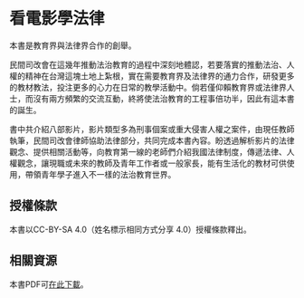# 看電影學法律

本書是教育界與法律界合作的創舉。

民間司改會在這幾年推動法治教育的過程中深刻地體認，若要落實的推動法治、人權的精神在台灣這塊土地上紮根，實在需要教育界及法律界的通力合作，研發更多的教材教法，投注更多的心力在日常的教學活動中。倘若僅仰賴教育界或法律界人士，而沒有兩方頻繁的交流互動，終將使法治教育的工程事倍功半，因此有這本書的誕生。

書中共介紹八部影片，影片類型多為刑事個案或重大侵害人權之案件，由現任教師執筆，民間司改會律師協助法律部分，共同完成本書內容。盼透過解析影片的法律觀念、提供相關活動等，向教育第一線的老師們介紹我國法律制度，傳遞法律、人權觀念，讓現職或未來的教師及青年工作者或一般家長，能有生活化的教材可供使用，帶領青年學子進入不一樣的法治教育世界。

## 授權條款

本書以CC-BY-SA 4.0（姓名標示相同方式分享 4.0）授權條款釋出。

## 相關資源

本書PDF可[在此下載](http://bit.ly/1fNxUUC)。
